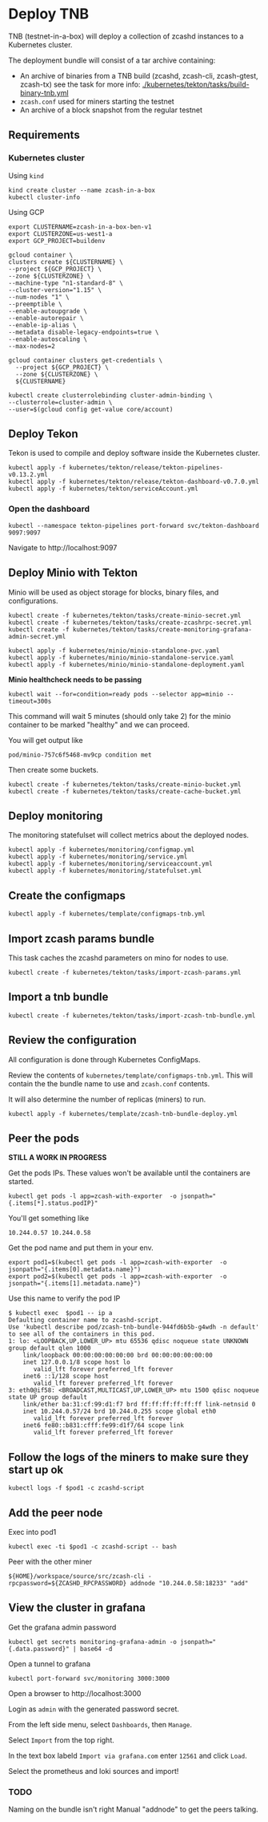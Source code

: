 # Deploy TNB

TNB (testnet-in-a-box) will deploy a collection of zcashd instances to a Kubernetes cluster.

The deployment bundle will consist of a tar archive containing:
- An archive of binaries from a TNB build (zcashd, zcash-cli, zcash-gtest, zcash-tx) see the task for more info: [./kubernetes/tekton/tasks/build-binary-tnb.yml](./kubernetes/tekton/tasks/build-binary-tnb.yml)
- `zcash.conf` used for miners starting the testnet
- An archive of a block snapshot from the regular testnet

## Requirements
### Kubernetes cluster

Using `kind`
```
kind create cluster --name zcash-in-a-box
kubectl cluster-info
```

Using GCP

```
export CLUSTERNAME=zcash-in-a-box-ben-v1
export CLUSTERZONE=us-west1-a
export GCP_PROJECT=buildenv

gcloud container \
clusters create ${CLUSTERNAME} \
--project ${GCP_PROJECT} \
--zone ${CLUSTERZONE} \
--machine-type "n1-standard-8" \
--cluster-version="1.15" \
--num-nodes "1" \
--preemptible \
--enable-autoupgrade \
--enable-autorepair \
--enable-ip-alias \
--metadata disable-legacy-endpoints=true \
--enable-autoscaling \
--max-nodes=2

gcloud container clusters get-credentials \
  --project ${GCP_PROJECT} \
  --zone ${CLUSTERZONE} \
  ${CLUSTERNAME}

kubectl create clusterrolebinding cluster-admin-binding \
--clusterrole=cluster-admin \
--user=$(gcloud config get-value core/account)
```

## Deploy Tekon

Tekon is used to compile and deploy software inside the Kubernetes cluster.

```
kubectl apply -f kubernetes/tekton/release/tekton-pipelines-v0.13.2.yml
kubectl apply -f kubernetes/tekton/release/tekton-dashboard-v0.7.0.yml
kubectl apply -f kubernetes/tekton/serviceAccount.yml
```

### Open the dashboard

```
kubectl --namespace tekton-pipelines port-forward svc/tekton-dashboard 9097:9097
```

Navigate to http://localhost:9097

## Deploy Minio with Tekton

Minio will be used as object storage for blocks, binary files, and configurations.

```
kubectl create -f kubernetes/tekton/tasks/create-minio-secret.yml
kubectl create -f kubernetes/tekton/tasks/create-zcashrpc-secret.yml
kubectl create -f kubernetes/tekton/tasks/create-monitoring-grafana-admin-secret.yml
```

```
kubectl apply -f kubernetes/minio/minio-standalone-pvc.yaml
kubectl apply -f kubernetes/minio/minio-standalone-service.yaml
kubectl apply -f kubernetes/minio/minio-standalone-deployment.yaml
```

**Minio healthcheck needs to be passing**
```
kubectl wait --for=condition=ready pods --selector app=minio --timeout=300s
```

This command will wait 5 minutes (should only take 2) for the minio container to be marked "healthy" and we can proceed.

You will get output like
```
pod/minio-757c6f5468-mv9cp condition met
```

Then create some buckets.

```
kubectl create -f kubernetes/tekton/tasks/create-minio-bucket.yml
kubectl create -f kubernetes/tekton/tasks/create-cache-bucket.yml
```

## Deploy monitoring

The monitoring statefulset will collect metrics about the deployed nodes.

```
kubectl apply -f kubernetes/monitoring/configmap.yml
kubectl apply -f kubernetes/monitoring/service.yml
kubectl apply -f kubernetes/monitoring/serviceaccount.yml
kubectl apply -f kubernetes/monitoring/statefulset.yml
```

## Create the configmaps

```
kubectl apply -f kubernetes/template/configmaps-tnb.yml
```

## Import zcash params bundle

This task caches the zcashd parameters on mino for nodes to use.

```
kubectl create -f kubernetes/tekton/tasks/import-zcash-params.yml
```

## Import a tnb bundle

```
kubectl create -f kubernetes/tekton/tasks/import-zcash-tnb-bundle.yml 
```

## Review the configuration

All configuration is done through Kubernetes ConfigMaps.

Review the contents of `kubernetes/template/configmaps-tnb.yml`.
This will contain the the bundle name to use and `zcash.conf` contents.

It will also determine the number of replicas (miners) to run.

```
kubectl apply -f kubernetes/template/zcash-tnb-bundle-deploy.yml
```

## Peer the pods

**STILL A WORK IN PROGRESS**

Get the pods IPs. These values won't be available until the containers are started.

```
kubectl get pods -l app=zcash-with-exporter  -o jsonpath="{.items[*].status.podIP}"
```

You'll get something like

```
10.244.0.57 10.244.0.58
```

Get the pod name and put them in your env.

```
export pod1=$(kubectl get pods -l app=zcash-with-exporter  -o jsonpath="{.items[0].metadata.name}")
export pod2=$(kubectl get pods -l app=zcash-with-exporter  -o jsonpath="{.items[1].metadata.name}")
```

Use this name to verify the pod IP

```
$ kubectl exec  $pod1 -- ip a
Defaulting container name to zcashd-script.
Use 'kubectl describe pod/zcash-tnb-bundle-944fd6b5b-g4wdh -n default' to see all of the containers in this pod.
1: lo: <LOOPBACK,UP,LOWER_UP> mtu 65536 qdisc noqueue state UNKNOWN group default qlen 1000
    link/loopback 00:00:00:00:00:00 brd 00:00:00:00:00:00
    inet 127.0.0.1/8 scope host lo
       valid_lft forever preferred_lft forever
    inet6 ::1/128 scope host 
       valid_lft forever preferred_lft forever
3: eth0@if58: <BROADCAST,MULTICAST,UP,LOWER_UP> mtu 1500 qdisc noqueue state UP group default 
    link/ether ba:31:cf:99:d1:f7 brd ff:ff:ff:ff:ff:ff link-netnsid 0
    inet 10.244.0.57/24 brd 10.244.0.255 scope global eth0
       valid_lft forever preferred_lft forever
    inet6 fe80::b831:cfff:fe99:d1f7/64 scope link 
       valid_lft forever preferred_lft forever
```

## Follow the logs of the miners to make sure they start up ok

```
kubectl logs -f $pod1 -c zcashd-script
```

## Add the peer node

Exec into pod1

```
kubectl exec -ti $pod1 -c zcashd-script -- bash
```

Peer with the other miner

```
${HOME}/workspace/source/src/zcash-cli -rpcpassword=${ZCASHD_RPCPASSWORD} addnode "10.244.0.58:18233" "add"
```


## View the cluster in grafana

Get the grafana admin password
```
kubectl get secrets monitoring-grafana-admin -o jsonpath="{.data.password}" | base64 -d
```

Open a tunnel to grafana

```
kubectl port-forward svc/monitoring 3000:3000
```

Open a browser to http://localhost:3000

Login as `admin` with the generated password secret.

From the left side menu, select `Dashboards`, then `Manage`.

Select `Import` from the top right.

In the text box labeld `Import via grafana.com` enter `12561` and click `Load`.

Select the prometheus and loki sources and import!

### TODO
Naming on the bundle isn't right
Manual "addnode" to get the peers talking.
